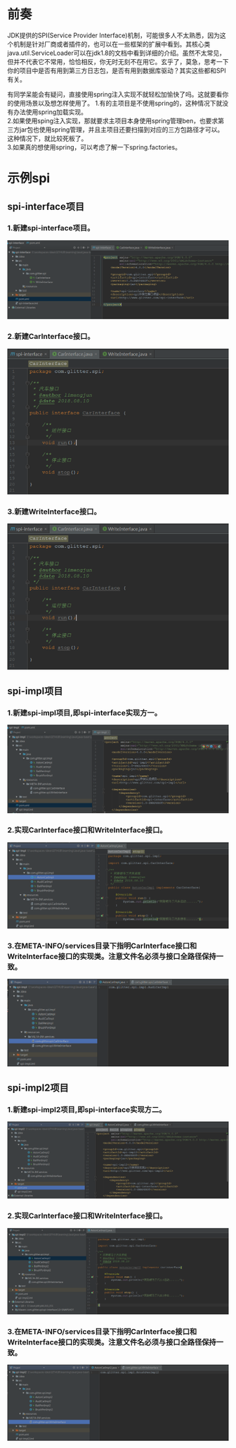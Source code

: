 # 前奏

JDK提供的SPI(Service Provider Interface)机制，可能很多人不太熟悉，因为这个机制是针对厂商或者插件的，也可以在一些框架的扩展中看到。其核心类java.util.ServiceLoader可以在jdk1.8的文档中看到详细的介绍。虽然不太常见，但并不代表它不常用，恰恰相反，你无时无刻不在用它。玄乎了，莫急，思考一下你的项目中是否有用到第三方日志包，是否有用到数据库驱动？其实这些都和SPI有关。  
  
有同学呆能会有疑问，直接使用spring注入实现不就轻松加愉快了吗。这就要看你的使用场景以及想怎样使用了。
1.有的主项目是不使用spring的，这种情况下就没有办法使用spring加载实现。  
2.如果使用sping注入实现，那就要求主项目本身使用spring管理ben，也要求第三方jar包也使用spring管理，并且主项目还要扫描到对应的三方包路径才可以。  
  这种情况下，就比较死板了。  
3.如果真的想使用spring，可以考虑了解一下spring.factories。 


# 示例spi

## spi-interface项目

### 1.新建spi-interface项目。
![](https://github.com/weixiaozheqingfu/learning/blob/master/Java/java-base/1.spi%E6%9C%BA%E5%88%B6demo/%E5%9B%BE%E5%BA%93/spi-interface-1.png)

### 2.新建CarInterface接口。
![](https://github.com/weixiaozheqingfu/learning/blob/master/Java/java-base/1.spi%E6%9C%BA%E5%88%B6demo/%E5%9B%BE%E5%BA%93/spi-interface-2.png)

### 3.新建WriteInterface接口。
![](https://github.com/weixiaozheqingfu/learning/blob/master/Java/java-base/1.spi%E6%9C%BA%E5%88%B6demo/%E5%9B%BE%E5%BA%93/spi-interface-2.png)

## spi-impl项目

### 1.新建spi-impl项目,即spi-interface实现方一。
![](https://github.com/weixiaozheqingfu/learning/blob/master/Java/java-base/1.spi%E6%9C%BA%E5%88%B6demo/%E5%9B%BE%E5%BA%93/spi-impl-3.png)

### 2.实现CarInterface接口和WriteInterface接口。
![](https://github.com/weixiaozheqingfu/learning/blob/master/Java/java-base/1.spi%E6%9C%BA%E5%88%B6demo/%E5%9B%BE%E5%BA%93/spi-impl-1.png)

### 3.在META-INFO/services目录下指明CarInterface接口和WriteInterface接口的实现类。注意文件名必须与接口全路径保持一致。
![](https://github.com/weixiaozheqingfu/learning/blob/master/Java/java-base/1.spi%E6%9C%BA%E5%88%B6demo/%E5%9B%BE%E5%BA%93/spi-impl-2.png)

## spi-impl2项目

### 1.新建spi-impl2项目,即spi-interface实现方二。
![](https://github.com/weixiaozheqingfu/learning/blob/master/Java/java-base/1.spi%E6%9C%BA%E5%88%B6demo/%E5%9B%BE%E5%BA%93/spi-impl2-3.png)

### 2.实现CarInterface接口和WriteInterface接口。
![](https://github.com/weixiaozheqingfu/learning/blob/master/Java/java-base/1.spi%E6%9C%BA%E5%88%B6demo/%E5%9B%BE%E5%BA%93/spi-impl2-1.png)

### 3.在META-INFO/services目录下指明CarInterface接口和WriteInterface接口的实现类。注意文件名必须与接口全路径保持一致。
![](https://github.com/weixiaozheqingfu/learning/blob/master/Java/java-base/1.spi%E6%9C%BA%E5%88%B6demo/%E5%9B%BE%E5%BA%93/spi-impl2-2.png)




